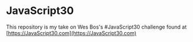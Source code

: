 # JavaScript30 

This repository is my take on Wes Bos's #JavaScript30 challenge found at [https://JavaScript30.com](https://JavaScript30.com)
